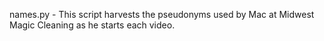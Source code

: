 names.py - This script harvests the pseudonyms used by Mac at Midwest Magic Cleaning as he starts each video.
